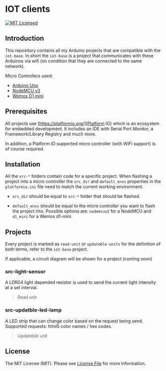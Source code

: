 # IOT clients 

[![MIT Licensed](https://img.shields.io/badge/license-MIT-brightgreen.svg?style=flat-square)](LICENSE)

## Introduction
This repository contains all my Arduino projects that are compatible with the `iot-base`. In short the `iot-base` is a project that communicates with these Arduinos via wifi (on condition that they are connected to the same network).

Micro Controllers used:
* [Arduino Uno](https://store.arduino.cc/arduino-uno-rev3)
* [NodeMCU v3](https://docs.zerynth.com/latest/official/board.zerynth.nodemcu3/docs/index.html)
* [Wemos D1 mini](https://www.wemos.cc/en/latest/d1/d1_mini.html)

## Prerequisites
All projects use [https://platformio.org/](Platform IO) which is an ecosystem for embedded development. It includes an IDE with Serial Port Monitor, a Framework/Library Registry and much more. 

In addition, a Platform IO supported micro controller (with WiFi support) is of course required.

## Installation
All the `src-*` folders contain code for a specific project. When flashing a project into a micro controller the `src_dir` and `default_envs` properties in the `platformio.ini` file need to match the current working environment.

* `src_dir` should be equal to `src-*` folder that should be flashed.

* `default_envs` should be equal to the micro controller you want to flash the project into. Possible options are: `nodemcuv2` for a NodeMCU and `d1_mini` for a Wemos d1-mini.

## Projects
Every project is marked as `read-unit` or `updateble-units` for the definition of both terms, refer to the `iot-base` project.

If applicable, a circuit diagram will be shown for a project (coming soon)

### src-light-sensor
A LDR04 light depended resistor is used to send the current light intensity at a set interval.
> Read unit

### src-updatble-led-lamp
A LED strip that can change color based on the request being send. Supported requests: html5 color names / hex codes.
> Updateble unit

## License
The MIT License (MIT). Please see [License File](LICENSE) for more information.
